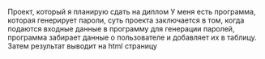 Проект, который я планирую сдать на диплом
У меня есть программа, которая генерирует пароли, суть проекта заключается в том, 
когда подаются входные данные в программу для генерации паролей, программа забирает данные о пользователе и добавляет их в таблицу. Затем результат выводит на html страницу
